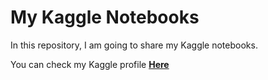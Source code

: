 # My Kaggle Notebooks
In this repository, I am going to share my Kaggle notebooks.

You can check my Kaggle profile <a href = "https://www.kaggle.com/kooaslansefat"><b>Here</b></a>
